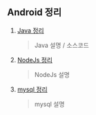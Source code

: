## Android 정리

1. [Java 정리](https://github.com/mnisdh/Android/tree/master/java)
	> Java 설명 / 소스코드

2. [NodeJs 정리](https://github.com/mnisdh/Android/tree/master/nodejs)
  	> NodeJs 설명

2. [mysql 정리](https://github.com/mnisdh/Android/tree/master/mysql)
  	> mysql 설명
